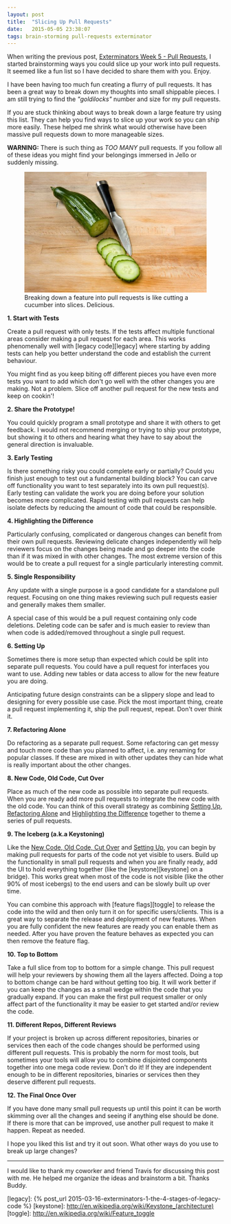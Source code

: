 ```yaml
---
layout: post
title:  "Slicing Up Pull Requests"
date:   2015-05-05 23:38:07
tags: brain-storming pull-requests exterminator
---
```


When writing the previous post,
[Exterminators Week 5 - Pull Requests](/posts/exterminator-5-pull-request-explosion/), I started brainstorming ways
you could slice up your work into pull requests. It seemed like a fun list so I
have decided to share them with you. Enjoy.

I have been having too much fun creating a flurry of pull requests. It has been
a great way to break down my thoughts into small shippable pieces. I am still
trying to find the <em title="just right">"goldilocks"</em> number and size for
my pull requests.

If you are stuck thinking about ways to break down a large feature try using
this list. They can help you find ways to slice up your work so you can ship
more easily. These helped me shrink what would otherwise have been massive pull
requests down to more manageable sizes.

**WARNING:** There is such thing as *TOO MANY* pull requests. If you follow all
of these ideas you might find your belongings immersed in Jello or suddenly
missing.

<figure class="image-center">
	<img src="/images/cucumber-slices.jpg" alt="A cutting board with sliced cucumbers on it.">
	<figcaption>
	Breaking down a feature into pull requests is like cutting a cucumber into slices. Delicious.
	</figcaption>
</figure>
<!-- from http://www.publicdomainpictures.net/view-image.php?image=32801&picture=cucumber-slices&large=1 -->

<strong><span id="slice-tests">1.</span> Start with Tests</strong>

Create a pull request with only tests. If the tests affect multiple
functional areas consider making a pull request for each area. This
works phenomenally well with [legacy code][legacy] where starting by adding
tests can help you better understand the code and establish the current
behaviour.

You might find as you keep biting off different pieces you have even more tests
you want to add which don't go well with the other changes you are making.
Not a problem. Slice off another pull request for the new tests and
keep on cookin'!

<strong><span id="slice-prototype">2.</span> Share the Prototype!</strong>

You could quickly program a small prototype and share it with others to get
feedback. I would not recommend merging or trying to ship your prototype, but
showing it to others and hearing what they have to say about the general
direction is invaluable.

<strong><span id="slice-early-testing">3.</span> Early Testing</strong>

Is there something risky you could complete early or partially? Could you
finish just enough to test out a fundamental building block? You can carve off
functionality you want to test separately into its own pull request(s).
Early testing can validate the work you are doing before your solution becomes
more complicated. Rapid testing with pull requests can help isolate defects by
reducing the amount of code that could be responsible.

<strong><span id="slice-highlight">4.</span> Highlighting the Difference</strong>

Particularly confusing, complicated or dangerous changes can benefit from
their own pull requests. Reviewing delicate changes independently will help
reviewers focus on the changes being made and go deeper into the code than
if it was mixed in with other changes. The most extreme version of this would be
to create a pull request for a single particularly interesting commit.

<strong><span id="slice-single-responsibility">5.</span> Single Responsibility</strong>

Any update with a single purpose is a good candidate for a standalone pull
request. Focusing on one thing makes reviewing such pull requests easier and
generally makes them smaller.

A special case of this would be a pull request containing only code deletions.
Deleting code can be safer and is much easier to review than when code is
added/removed throughout a single pull request.

<strong><span id="slice-setup">6.</span> Setting Up</strong>

Sometimes there is more setup than expected which could be split into separate pull requests.
You could have a pull request for interfaces you want to use. Adding
new tables or data access to allow for the new feature you are doing.

Anticipating future design constraints can be a slippery slope and lead to designing for every possible use
case. Pick the most important thing, create a pull request implementing it,
ship the pull request, repeat. Don't over think it.

<strong><span id="slice-alone">7.</span> Refactoring Alone</strong>

Do refactoring as a separate pull request. Some refactoring can get messy
and touch more code than you planned to affect, i.e. any renaming for
popular classes. If these are mixed in with other updates they can hide what is
really important about the other changes.

<strong><span id="slice-new-old-cutover">8.</span> New Code, Old Code, Cut Over</strong>

Place as much of the new code as possible into separate pull requests. When you
are ready add more pull requests to integrate the new code with the old code. You can think
of this overall strategy as combining [Setting Up](#slice-setup), [Refactoring Alone](#slice-alone)
and [Highlighting the Difference](#slice-highlight) together to theme a series of pull requests.

<strong><span id="slice-iceberg">9.</span> The Iceberg (a.k.a Keystoning)</strong>

Like the [New Code, Old Code, Cut Over](#slice-new-old-cutover) and [Setting Up](#slice-setup), you can begin by making pull
requests for parts of the code not yet visible to users. Build up the functionality
in small pull requests and when you are finally ready, add the UI to hold
everything together (like the [keystone][keystone] on a bridge). This works
great when most of the code is not visible (like the other 90% of most
icebergs) to the end users and can be slowly built up over time.

You can combine this approach with [feature flags][toggle] to release the code
into the wild and then only turn it on for specific users/clients. This is a great way
to separate the release and deployment of new features. When you are fully
confident the new features are ready you can enable them as needed. After you
have proven the feature behaves as expected you can then remove the feature flag.

<strong><span id="slice-top-to-bottom">10.</span> Top to Bottom</strong>

Take a full slice from top to bottom for a simple change. This pull request
will help your reviewers by showing them all the layers affected. Doing a top
to bottom change can be hard without getting too big. It will work better if
you can keep the changes as a small wedge within the code that you gradually expand. If you
can make the first pull request smaller or only affect part of the
functionality it may be easier to get started and/or review the code.

<strong><span id="slice-different">11.</span> Different Repos, Different Reviews</strong>

If your project is broken up across different repositories, binaries or
services then each of the code changes should be performed using different pull
requests. This is probably the norm for most tools, but sometimes your tools
will allow you to combine disjointed components together into one mega code
review. Don't do it! If they are independent enough to be in different
repositories, binaries or services then they deserve different pull requests.

<strong><span id="slice-final">12.</span> The Final Once Over</strong>

If you have done many small pull requests up until this point it can be worth
skimming over all the changes and seeing if anything else should be done. If
there is more that can be improved, use another pull request to make it happen.
Repeat as needed.

I hope you liked this list and try it out soon. What other ways do you use to
break up large changes?

<hr />

I would like to thank my coworker and friend Travis for discussing this post
with me. He helped me organize the ideas and brainstorm a bit. Thanks Buddy.

[legacy]: {% post_url 2015-03-16-exterminators-1-the-4-stages-of-legacy-code %}
[keystone]: http://en.wikipedia.org/wiki/Keystone_(architecture)
[toggle]: http://en.wikipedia.org/wiki/Feature_toggle
